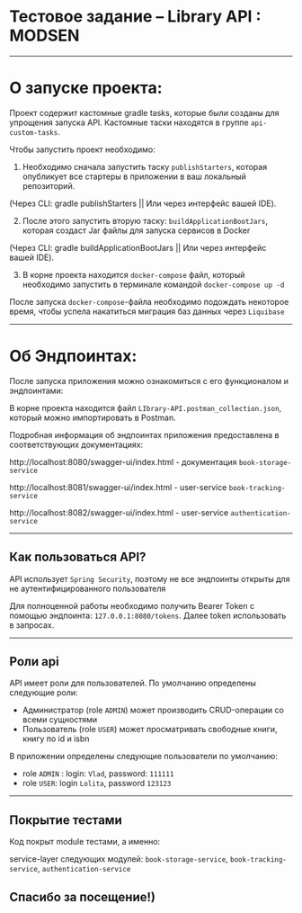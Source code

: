 # Тестовое задание – Library API : MODSEN

---
# О запуске проекта:

Проект содержит кастомные gradle tasks, которые были созданы для упрощения запуска API.
Кастомные таски находятся в группе `api-custom-tasks`.

Чтобы запустить проект необходимо:

1. Необходимо сначала запустить таску `publishStarters`, которая опубликует все стартеры в приложении в ваш локальный репозиторий.
   
(Через CLI: gradle publishStarters || Или через интерфейс вашей IDE).

2. После этого запустить вторую таску: `buildApplicationBootJars`, которая создаст Jar файлы для запуска сервисов в Docker
   
(Через CLI: gradle buildApplicationBootJars || Или через интерфейс вашей IDE).

3. В корне проекта находится `docker-compose` файл, который необходимо запустить в терминале командой `docker-compose up -d`

После запуска `docker-compose`-файла необходимо подождать некоторое время, чтобы успела накатиться миграция баз данных через `Liquibase`

---
# Об Эндпоинтах:

После запуска приложения можно ознакомиться с его функционалом и эндпоинтами:

В корне проекта находится файл `LIbrary-API.postman_collection.json`, который можно импортировать в Postman.

Подробная информация об эндпоинтах приложения предоставлена в соответствующих документациях:

http://localhost:8080/swagger-ui/index.html - документация `book-storage-service`

http://localhost:8081/swagger-ui/index.html - user-service `book-tracking-service`

http://localhost:8082/swagger-ui/index.html - user-service `authentication-service`

---
## Как пользоваться API?

API использует `Spring Security`, поэтому не все эндпоинты открыты для не аутентифицированного пользователя

Для полноценной работы необходимо получить Bearer Token с помощью эндпоинта: `127.0.0.1:8080/tokens`.
Далее token использовать в запросах.

---

## Роли api

API имеет роли для пользователей.  По умолчанию определены следующие роли:

- Администратор (role `ADMIN`) может производить CRUD-операции со всеми
  сущностями
- Пользователь (role `USER`) может просматривать свободные книги, книгу по id и isbn

В приложении определены следующие пользователи по умолчанию:

- role `ADMIN` : login: `Vlad`, password: `111111`
- role `USER`: login `Lolita`, password `123123`

---

## Покрытие тестами

Код покрыт module тестами, а именно:

service-layer следующих модулей: `book-storage-service`, `book-tracking-service`, `authentication-service`

## Спасибо за посещение!)